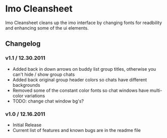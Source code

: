 # Imo Cleansheet

Imo Cleansheet cleans up the imo interface by changing fonts for readbility and enhancing some of the ui elements.

## Changelog

### v1.1 / 12.30.2011

- Added back in down arrows on buddy list group titles, otherwise you can't hide / show group chats
- Added back original group header colors so chats have different backgrounds
- Removed some of the constant color fonts so chat windows have multi-color variations
- TODO: change chat window bg's?

### v1.0 / 12.16.2011

- Initial Release
- Current list of features and known bugs are in the readme file